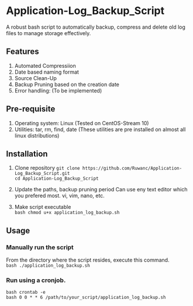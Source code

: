 # Application-Log_Backup_Script
A robust bash script to automatically backup, compress and delete old log files to manage storage effectively.

## Features
1. Automated Compressiion
2. Date based naming format
3. Source Clean-Up
4. Backup Pruning based on the creation date
5. Error handling: (To be implemented)

## Pre-requisite
1. Operating system: Linux (Tested on CentOS-Stream 10)
2. Utilities: tar, rm, find, date (These utilities are pre installed on almost all linux distributions)

## Installation
1. Clone repository
   ``` git clone https://github.com/Ruwanc/Application-Log_Backup_Script.git ```  
   ``` cd Application-Log_Backup_Script ```

3. Update the paths, backup pruning period
   Can use eny text editor which you prefered most. vi, vim, nano, etc.

5. Make script executable   
   ```bash chmod u+x application_log_backup.sh ```

## Usage
### Manually run the script
From the directory where the script resides, execute this command.  
```bash ./application_log_backup.sh ```

### Run using a cronjob.  
```bash crontab -e ```  
```bash 0 0 * * 6 /path/to/your_script/application_log_backup.sh ```
